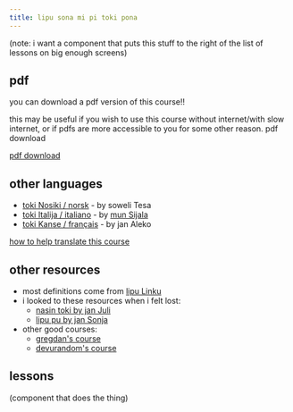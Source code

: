 ```yaml
---
title: lipu sona mi pi toki pona
---
```


(note: i want a component that puts this stuff to the right of the list of lessons on big enough screens)

## pdf
you can download a pdf version of this course!!

this may be useful if you wish to use this course without internet/with slow internet, or if pdfs are more accessible to you for some other reason.
pdf download 

[pdf download](pdf/lipu-sona.pdf)

## other languages
- [toki Nosiki / norsk](/no) - by soweli Tesa
- [toki Italija / italiano](/it) - by [mun Sijala](https://youtu.be/UUFkByJz9Go)
- [toki Kanse / français](/fr) - by jan Aleko

[how to help translate this course](/translate)

## other resources
- most definitions come from [lipu Linku](https://linku.la/)
- i looked to these resources when i felt lost:
    - [nasin toki by jan Juli](https://github.com/kilipan/nasin-toki)
    - [lipu pu by jan Sonja](https://tokipona.org/)
- other good courses:
    - [gregdan's course](https://mun.la/toki-pona/)
    - [devurandom's course](https://lipu-sona.pona.la/)

## lessons
(component that does the thing)